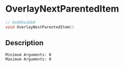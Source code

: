 # OverlayNextParentedItem
```c
// 0x005e1bb0
void OverlayNextParentedItem()
```
## Description
```
Minimum Arguments: 0
Maximum Arguments: 0
```
